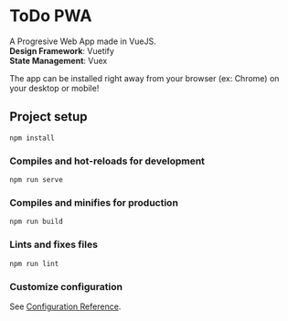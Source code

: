 # ToDo PWA
A Progresive Web App made in VueJS.  
__Design Framework__: Vuetify  
__State Management__: Vuex

The app can be installed right away from your browser (ex: Chrome) on your desktop or mobile!

## Project setup
```
npm install
```

### Compiles and hot-reloads for development
```
npm run serve
```

### Compiles and minifies for production
```
npm run build
```

### Lints and fixes files
```
npm run lint
```

### Customize configuration
See [Configuration Reference](https://cli.vuejs.org/config/).
